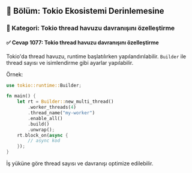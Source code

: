 ## 📘 Bölüm: Tokio Ekosistemi Derinlemesine  
### 🔹 Kategori: Tokio thread havuzu davranışını özelleştirme  
#### ✅ Cevap 1077: Tokio thread havuzu davranışını özelleştirme

Tokio'da thread havuzu, runtime başlatılırken yapılandırılabilir. `Builder` ile thread sayısı ve isimlendirme gibi ayarlar yapılabilir.

Örnek:
```rust
use tokio::runtime::Builder;

fn main() {
    let rt = Builder::new_multi_thread()
        .worker_threads(4)
        .thread_name("my-worker")
        .enable_all()
        .build()
        .unwrap();
    rt.block_on(async {
        // async kod
    });
}
```
İş yüküne göre thread sayısı ve davranışı optimize edilebilir.
